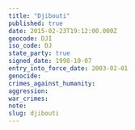 ```yaml
---
title: "Djibouti"
published: true
date: 2015-02-23T19:12:00.000Z
geocode: DJI
iso_code: DJ
state_party: true
signed_date: 1998-10-07
entry_into_force_date: 2003-02-01
genocide:
crimes_against_humanity:
aggression:
war_crimes:
note:
slug: djibouti
---
```

